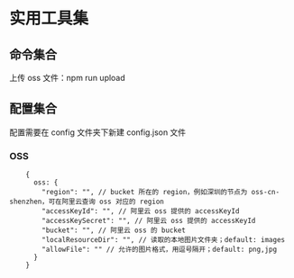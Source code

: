# 实用工具集

## 命令集合
上传 oss 文件：npm run upload

## 配置集合
配置需要在 config 文件夹下新建 config.json 文件

### OSS

```es6
    {
      oss: {
        "region": "", // bucket 所在的 region，例如深圳的节点为 oss-cn-shenzhen，可在阿里云查询 oss 对应的 region
        "accessKeyId": "", // 阿里云 oss 提供的 accessKeyId
        "accessKeySecret": "", // 阿里云 oss 提供的 accessKeyId
        "bucket": "", // 阿里云 oss 的 bucket
        "localResourceDir": "", // 读取的本地图片文件夹；default: images
        "allowFile": "" // 允许的图片格式，用逗号隔开；default: png,jpg
      }
    }
```
